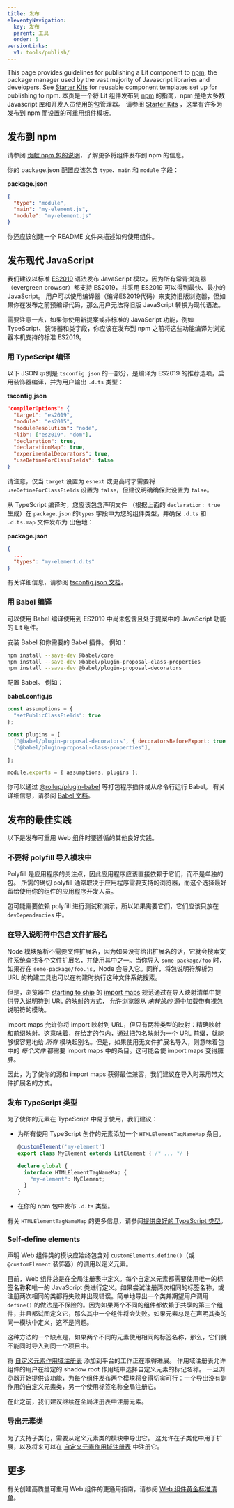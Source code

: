 ```yaml
---
title: 发布
eleventyNavigation:
  key: 发布
  parent: 工具
  order: 5
versionLinks:
  v1: tools/publish/
---
```


This page provides guidelines for publishing a Lit component to [npm](https://www.npmjs.com/), the package manager used by the vast majority of Javascript libraries and developers. See [Starter Kits](/docs/tools/starter-kits/) for reusable component templates set up for publishing to npm.
本页是一个将 Lit 组件发布到 [npm](https://www.npmjs.com/) 的指南，npm 是绝大多数 Javascript 库和开发人员使用的包管理器。 请参阅 [Starter Kits]({{baseurl}}/docs/tools/starter-kits/) ，这里有许多为发布到 npm 而设置的可重用组件模板。

## 发布到 npm

请参阅 [贡献 npm 包的说明](https://docs.npmjs.com/packages-and-modules/contributing-packages-to-the-registry)，了解更多将组件发布到 npm 的信息。

你的 package.json 配置应该包含 `type`、`main` 和 `module` 字段：

**package.json**

```json
{
  "type": "module",
  "main": "my-element.js",
  "module": "my-element.js"
}
```

你还应该创建一个 README 文件来描述如何使用组件。

## 发布现代 JavaScript

我们建议以标准 [ES2019](https://kangax.github.io/compat-table/es2016plus/) 语法发布 JavaScript 模块，因为所有常青浏览器（evergreen browser）都支持 ES2019，并采用 ES2019 可以得到最快、最小的 JavaScript。 用户可以使用编译器（编译ES2019代码）来支持旧版浏览器，但如果你在发布之前预编译代码，那么用户无法将旧版 JavaScript 转换为现代语法。

需要注意一点，如果你使用新提案或非标准的 JavaScript 功能，例如 TypeScript、装饰器和类字段，你应该在发布到 npm 之前将这些功能编译为浏览器本机支持的标准 ES2019。

### 用 TypeScript 编译

以下 JSON 示例是 `tsconfig.json` 的一部分，是编译为 ES2019 的推荐选项，启用装饰器编译，并为用户输出 `.d.ts` 类型：

**tsconfig.json**

```json
"compilerOptions": {
  "target": "es2019",
  "module": "es2015",
  "moduleResolution": "node",
  "lib": ["es2019", "dom"],
  "declaration": true,
  "declarationMap": true,
  "experimentalDecorators": true,
  "useDefineForClassFields": false
}
```

请注意，仅当 `target` 设置为 `esnext` 或更高时才需要将 `useDefineForClassFields` 设置为 `false`，但建议明确确保此设置为 `false`。

从 TypeScript 编译时，您应该包含声明文件
（根据上面的 `declaration: true` 生成）在 `package.json` 的`types` 字段中为您的组件类型，并确保 `.d.ts` 和 `.d.ts.map` 文件发布为 出色地：

**package.json**
```json
{
  ...
  "types": "my-element.d.ts"
}
```

有关详细信息，请参阅 [tsconfig.json 文档](https://www.typescriptlang.org/docs/handbook/tsconfig-json.html)。

### 用 Babel 编译

可以使用 Babel 编译使用到 ES2019 中尚未包含且处于提案中的 JavaScript 功能的 Lit 组件。

安装 Babel 和你需要的 Babel 插件。 例如：

```sh
npm install --save-dev @babel/core
npm install --save-dev @babel/plugin-proposal-class-properties
npm install --save-dev @babel/plugin-proposal-decorators
```

配置 Babel。 例如：

**babel.config.js**

```js
const assumptions = {
  "setPublicClassFields": true
};

const plugins = [
  ['@babel/plugin-proposal-decorators', { decoratorsBeforeExport: true } ],
  ["@babel/plugin-proposal-class-properties"],

];

module.exports = { assumptions, plugins };
```

你可以通过 [@rollup/plugin-babel](https://www.npmjs.com/package/@rollup/plugin-babel) 等打包程序插件或从命令行运行 Babel。 有关详细信息，请参阅 [Babel 文档](https://babeljs.io/docs/en/)。

## 发布的最佳实践

以下是发布可重用 Web 组件时要遵循的其他良好实践。

### 不要将 polyfill 导入模块中

Polyfill 是应用程序的关注点，因此应用程序应该直接依赖于它们，而不是单独的包。 所需的确切 polyfill 通常取决于应用程序需要支持的浏览器，而这个选择最好留给使用你的组件的应用程序开发人员。

包可能需要依赖 polyfill 进行测试和演示，所以如果需要它们，它们应该只放在 `devDependencies` 中。

### 在导入说明符中包含文件扩展名

Node 模块解析不需要文件扩展名，因为如果没有给出扩展名的话，它就会搜索文件系统查找多个文件扩展名，并使用其中之一。当你导入 `some-package/foo` 时，如果存在 `some-package/foo.js`，Node 会导入它。同样，将包说明符解析为 URL 的构建工具也可以在构建时执行这种文件系统搜索。

但是，浏览器中 [starting to ship](https://chromestatus.com/feature/5315286962012160) 的 [import maps](https://github.com/WICG/import-maps) 规范通过在导入映射清单中提供导入说明符到 URL 的映射的方式， 允许浏览器从 _未转换的_ 源中加载带有裸包说明符的模块。

import maps 允许你将 import 映射到 URL，但只有两种类型的映射：精确映射和前缀映射。这意味着，在给定的包内，通过把包名映射为一个 URL 前缀，就能够很容易地给 _所有_ 模块起别名。但是，如果使用无文件扩展名导入，则意味着包中的 _每个文件_ 都需要 import maps 中的条目。这可能会使 import maps 变得臃肿。

因此，为了使你的源和 import maps 获得最佳兼容，我们建议在导入时采用带文件扩展名的方式。

### 发布 TypeScript 类型

为了使你的元素在 TypeScript 中易于使用，我们建议：

*   为所有使用 TypeScript 创作的元素添加一个 `HTMLElementTagNameMap` 条目。

    ```ts
    @customElement('my-element')
    export class MyElement extends LitElement { /* ... */ }

    declare global {
      interface HTMLElementTagNameMap {
        "my-element": MyElement;
      }
    }
    ```
*   在你的 npm 包中发布 `.d.ts` 类型。

 有关 `HTMLElementTagNameMap` 的更多信息，请参阅[提供良好的 TypeScript 类型]({{baseurl}}/docs/components/defining/#typescript-typings)。

### Self-define elements

声明 Web 组件类的模块应始终包含对 `customElements.define()`（或 `@customElement` 装饰器）的调用以定义元素。

目前，Web 组件总是在全局注册表中定义。每个自定义元素都需要使用唯一的标签名称**和**唯一的 JavaScript 类进行定义。如果尝试注册两次相同的标签名称，或注册两次相同的类都将失败并出现错误。简单地导出一个类并期望用户调用 `define()` 的做法是不保险的。因为如果两个不同的组件都依赖于共享的第三个组件，并且都试图定义它，那么其中一个组件将会失败。如果元素总是在声明其类的同一模块中定义，这不是问题。

这种方法的一个缺点是，如果两个不同的元素使用相同的标签名称，那么，它们就不能同时导入到同一个项目中。

将 [自定义元素作用域注册表](https://github.com/WICG/webcomponents/blob/gh-pages/proposals/Scoped-Custom-Element-Registries.md) 添加到平台的工作正在取得进展。 作用域注册表允许组件的用户在给定的 shadow root 作用域中选择自定义元素的标记名称。 一旦浏览器开始提供该功能，为每个组件发布两个模块将变得切实可行：一个导出没有副作用的自定义元素类，另一个使用标签名称全局注册它。

在此之前，我们建议继续在全局注册表中注册元素。

### 导出元素类

为了支持子类化，需要从定义元素类的模块中导出它。 这允许在子类化中用于扩展，以及将来可以在 [自定义元素作用域注册表](https://github.com/WICG/webcomponents/blob/gh-pages/proposals/Scoped-Custom-Element-Registries.md) 中注册它。

## 更多

有关创建高质量可重用 Web 组件的更通用指南，请参阅 [Web 组件黄金标准清单](https://github.com/webcomponents/gold-standard/wiki)。
